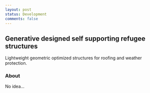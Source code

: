 ```yaml
---
layout: post
status: Development
comments: false
---
```


## Generative designed self supporting refugee structures
Lightweight geometric optimized structures for roofing and weather protection.

### About
No idea...
